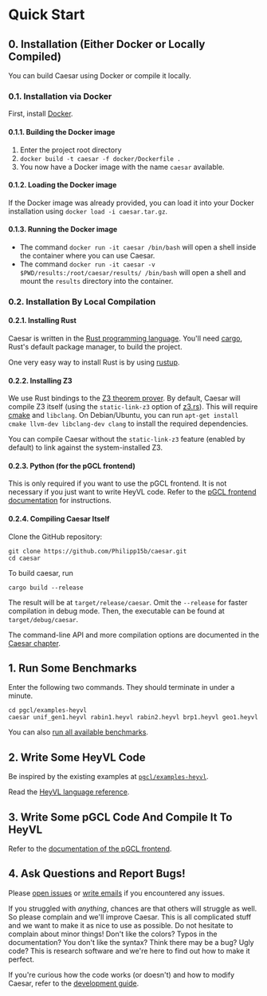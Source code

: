 # Quick Start

## 0. Installation (Either Docker or Locally Compiled)

You can build Caesar using Docker or compile it locally.

### 0.1. Installation via Docker

First, install [Docker](https://www.docker.com/). 

#### 0.1.1. Building the Docker image
1. Enter the project root directory
2. `docker build -t caesar -f docker/Dockerfile .`
3. You now have a Docker image with the name `caesar` available.

#### 0.1.2. Loading the Docker image
If the Docker image was already provided, you can load it into your Docker installation using `docker load -i caesar.tar.gz`.

#### 0.1.3. Running the Docker image
* The command `docker run -it caesar /bin/bash` will open a shell inside the container where you can use Caesar.
* The command `docker run -it caesar -v $PWD/results:/root/caesar/results/ /bin/bash` will open a shell and mount the `results` directory into the container.

### 0.2. Installation By Local Compilation

#### 0.2.1. Installing Rust

Caesar is written in the [Rust programming language](https://www.rust-lang.org/).
You'll need [cargo](https://doc.rust-lang.org/cargo/), Rust's default package manager, to build the project.

One very easy way to install Rust is by using [rustup](https://rustup.rs/).

#### 0.2.2. Installing Z3

We use Rust bindings to the [Z3 theorem prover](https://github.com/Z3Prover/z3).
By default, Caesar will compile Z3 itself (using the `static-link-z3` option of [z3.rs](https://github.com/prove-rs/z3.rs)).
This will require [cmake](https://cmake.org/) and `libclang`.
On Debian/Ubuntu, you can run `apt-get install cmake llvm-dev libclang-dev clang` to install the required dependencies.

You can compile Caesar without the `static-link-z3` feature (enabled by default) to link against the system-installed Z3.

#### 0.2.3. Python (for the pGCL frontend)

This is only required if you want to use the pGCL frontend.
It is not necessary if you just want to write HeyVL code.
Refer to the [pGCL frontend documentation](./frontends/pgcl.md) for instructions.

#### 0.2.4. Compiling Caesar Itself

Clone the GitHub repository:
```
git clone https://github.com/Philipp15b/caesar.git
cd caesar
```

To build caesar, run
```
cargo build --release
```
The result will be at `target/release/caesar`.
Omit the `--release` for faster compilation in debug mode.
Then, the executable can be found at `target/debug/caesar`.

The command-line API and more compilation options are documented in the [Caesar chapter](./caesar.md).

## 1. Run Some Benchmarks

Enter the following two commands.
They should terminate in under a minute.

```
cd pgcl/examples-heyvl
caesar unif_gen1.heyvl rabin1.heyvl rabin2.heyvl brp1.heyvl geo1.heyvl
```

You can also [run all available benchmarks](./caesar.md#benchmarks).

## 2. Write Some HeyVL Code

Be inspired by the existing examples at [`pgcl/examples-heyvl`](https://github.com/Philipp15b/caesar/tree/master/pgcl/examples-heyvl).

Read the [HeyVL language reference](./heyvl/README.md).

## 3. Write Some pGCL Code And Compile It To HeyVL

Refer to the [documentation of the pGCL frontend](./frontends/pgcl.md).

## 4. Ask Questions and Report Bugs!

Please [open issues](https://github.com/Philipp15b/caesar/issues) or [write emails](mailto:phisch@cs.rwth-aachen.de) if you encountered any issues.

If you struggled with _anything_, chances are that others will struggle as well.
So please complain and we'll improve Caesar.
This is all complicated stuff and we want to make it as nice to use as possible.
Do not hesitate to complain about minor things!
Don't like the colors?
Typos in the documentation?
You don't like the syntax?
Think there may be a bug?
Ugly code?
This is research software and we're here to find out how to make it perfect.

If you're curious how the code works (or doesn't) and how to modify Caesar, refer to the [development guide](./devguide.md).
